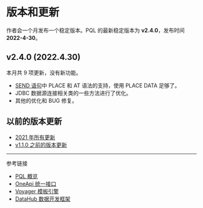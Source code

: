 # 版本和更新

作者会一个月发布一个稳定版本。PQL 的最新稳定版本为 **v2.4.0**，发布时间 **2022-4-30**。

## v2.4.0 (2022.4.30)

本月共 9 项更新，没有新功能。

* [SEND 语句](/pql/send.md)中 PLACE 和 AT 语法的支持，使用 PLACE DATA 足够了。
* JDBC 数据源连接相关类的一些方法进行了优化。
* 其他的优化和 BUG 修复。

## 以前的版本更新

* [2021 年所有更新](/pql/history-2021.md)
* [v1.1.0 之前的版本更新](/pql/history.md)

---
参考链接

* [PQL 概览](/pql/overview.md)
* [OneApi 统一接口](/oneapi/overview.md)
* [Voyager 模板引擎](/voyager/overview.md)
* [DataHub 数据开发框架](/datahub/overview.md)

